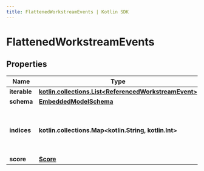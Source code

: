 ```yaml
---
title: FlattenedWorkstreamEvents | Kotlin SDK
---
```




# FlattenedWorkstreamEvents

## Properties
Name | Type | Description | Notes
------------ | ------------- | ------------- | -------------
**iterable** | [**kotlin.collections.List&lt;ReferencedWorkstreamEvent&gt;**](ReferencedWorkstreamEvent) |  | 
**schema** | [**EmbeddedModelSchema**](EmbeddedModelSchema) |  |  [optional]
**indices** | **kotlin.collections.Map&lt;kotlin.String, kotlin.Int&gt;** | This is a Map&lt;String, int&gt; where the the key is an activity id. |  [optional]
**score** | [**Score**](Score) |  |  [optional]




